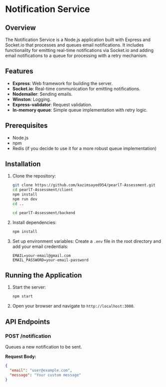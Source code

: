 # Notification Service

## Overview

The Notification Service is a Node.js application built with Express and Socket.io that processes and queues email notifications. It includes functionality for emitting real-time notifications via Socket.io and adding email notifications to a queue for processing with a retry mechanism.

## Features

- **Express**: Web framework for building the server.
- **Socket.io**: Real-time communication for emitting notifications.
- **Nodemailer**: Sending emails.
- **Winston**: Logging.
- **Express-validator**: Request validation.
- **In-memory queue**: Simple queue implementation with retry logic.

## Prerequisites

- Node.js
- npm
- Redis (if you decide to use it for a more robust queue implementation)

## Installation

1. Clone the repository:
    ```bash
    git clone https://github.com/kazimsayed954/pearlT-Assessment.git
    cd pearlT-Assessment/client
    npm install 
    npm run dev
    cd ..

    cd pearlT-Assessment/backend
    ```

2. Install dependencies:
    ```bash
    npm install
    ```

3. Set up environment variables:
    Create a `.env` file in the root directory and add your email credentials:
    ```
    EMAIL=your-email@gmail.com
    EMAIL_PASSWORD=your-email-password
    ```

## Running the Application

1. Start the server:
    ```bash
    npm start
    ```

2. Open your browser and navigate to `http://localhost:3000`.

## API Endpoints

### POST /notification

Queues a new notification to be sent.

**Request Body:**

```json
{
  "email": "user@example.com",
  "message": "Your custom message"
}
